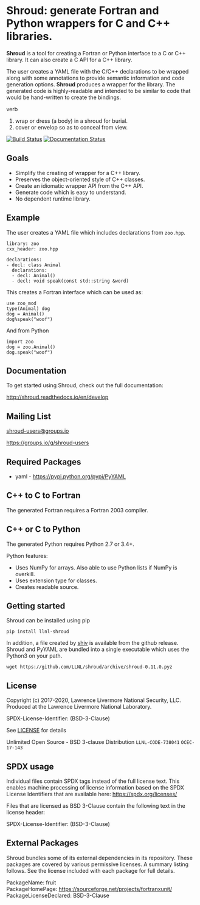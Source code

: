 # Shroud: generate Fortran and Python wrappers for C and C++ libraries.

**Shroud** is a tool for creating a Fortran or Python interface to a C
or C++ library.  It can also create a C API for a C++ library.

The user creates a YAML file with the C/C++ declarations to be wrapped
along with some annotations to provide semantic information and code
generation options.  **Shroud** produces a wrapper for the library.
The generated code is highly-readable and intended to be similar to code
that would be hand-written to create the bindings.

verb
1. wrap or dress (a body) in a shroud for burial.
2. cover or envelop so as to conceal from view.

[![Build Status](https://travis-ci.org/LLNL/shroud.svg?branch=develop)](https://travis-ci.org/LLNL/shroud)
[![Documentation Status](https://readthedocs.org/projects/shroud/badge/?version=develop)](http://shroud.readthedocs.io/en/latest/?badge=develop)

## Goals

- Simplify the creating of wrapper for a C++ library.
- Preserves the object-oriented style of C++ classes.
- Create an idiomatic wrapper API from the C++ API.
- Generate code which is easy to understand.
- No dependent runtime library.

## Example

The user creates a YAML file which includes declarations from `zoo.hpp`.

```
library: zoo
cxx_header: zoo.hpp

declarations:
- decl: class Animal
  declarations:
  - decl: Animal()
  - decl: void speak(const std::string &word)
```
This creates a Fortran interface which can be used as:

```
use zoo_mod
type(Animal) dog
dog = Animal()
dog%speak("woof")
```

And from Python

```
import zoo
dog = zoo.Animal()
dog.speak("woof")
```

## Documentation

To get started using Shroud, check out the full documentation:

http://shroud.readthedocs.io/en/develop

## Mailing List

shroud-users@groups.io

https://groups.io/g/shroud-users

## Required Packages

*  yaml - https://pypi.python.org/pypi/PyYAML

## C++ to C to Fortran

The generated Fortran requires a Fortran 2003 compiler.

## C++ or C to Python

The generated Python requires Python 2.7 or 3.4+.

Python features:

- Uses NumPy for arrays. Also able to use Python lists if NumPy is overkill.
- Uses extension type for classes.
- Creates readable source.

## Getting started

Shroud can be installed using pip

```
pip install llnl-shroud
```

In addition, a file created by
[shiv](https://github.com/linkedin/shiv)
is available from the github release.
Shroud and PyYAML are bundled into a single executable which uses
the Python3 on your path.

```
wget https://github.com/LLNL/shroud/archive/shroud-0.11.0.pyz
```


## License

Copyright (c) 2017-2020, Lawrence Livermore National Security, LLC.
Produced at the Lawrence Livermore National Laboratory.

SPDX-License-Identifier: (BSD-3-Clause)

See [LICENSE](./LICENSE) for details

Unlimited Open Source - BSD 3-clause Distribution
`LLNL-CODE-738041`  `OCEC-17-143`

SPDX usage
------------

Individual files contain SPDX tags instead of the full license text.
This enables machine processing of license information based on the SPDX
License Identifiers that are available here: https://spdx.org/licenses/

Files that are licensed as BSD 3-Clause contain the following
text in the license header:

SPDX-License-Identifier: (BSD-3-Clause)

External Packages
-------------------
Shroud bundles some of its external dependencies in its repository.  These
packages are covered by various permissive licenses.  A summary listing
follows.  See the license included with each package for full details.

[//]: # (Note: The spaces at the end of each line below add line breaks)

PackageName: fruit  
PackageHomePage: https://sourceforge.net/projects/fortranxunit/  
PackageLicenseDeclared: BSD-3-Clause  


